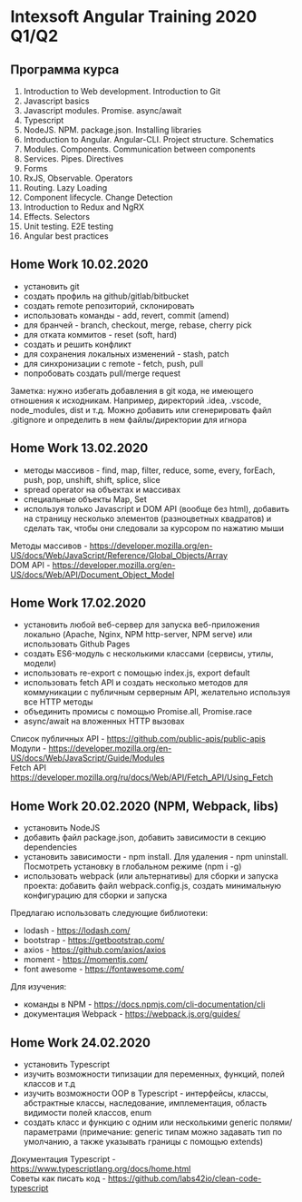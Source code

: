 # Intexsoft Angular Training 2020 Q1/Q2

## Программа курса

1. Introduction to Web development. Introduction to Git
2. Javascript basics
3. Javascript modules. Promise. async/await
4. Typescript
5. NodeJS. NPM. package.json. Installing libraries
6. Introduction to Angular. Angular-CLI. Project structure. Schematics
7. Modules. Components. Communication between components
8. Services. Pipes. Directives
9. Forms
10. RxJS, Observable. Operators
11. Routing. Lazy Loading
12. Component lifecycle. Change Detection
13. Introduction to Redux and NgRX
14. Effects. Selectors
15. Unit testing. E2E testing
16. Angular best practices

## Home Work 10.02.2020

* установить git
* создать профиль на github/gitlab/bitbucket
* создать remote репозиторий, склонировать
* использовать команды - add, revert, commit (amend)
* для бранчей - branch, checkout, merge, rebase, cherry pick
* для отката коммитов - reset (soft, hard)
* создать и решить конфликт
* для сохранения локальных изменений - stash, patch
* для синхронизации с remote - fetch, push, pull
* попробовать создать pull/merge request

Заметка: нужно избегать добавления в git кода, не имеющего отношения к исходникам. Например, директорий .idea, .vscode, node_modules, dist
 и т.д. Можно добавить или сгенерировать файл .gitignore и определить в нем файлы/директории для игнора
 
 ## Home Work 13.02.2020
 
 * методы массивов - find, map, filter, reduce, some, every, forEach, push, pop, unshift, shift, splice, slice
 * spread operator на объектах и массивах
 * специальные объекты Map, Set
 * используя только Javascript и DOM API (вообще без html), добавить на страницу несколько элементов (разноцветных квадратов) и сделать так, чтобы они следовали за курсором по нажатию мыши

Методы массивов - https://developer.mozilla.org/en-US/docs/Web/JavaScript/Reference/Global_Objects/Array  
DOM API - https://developer.mozilla.org/en-US/docs/Web/API/Document_Object_Model

## Home Work 17.02.2020

* установить любой веб-сервер для запуска веб-приложения локально (Apache, Nginx, NPM http-server, NPM serve) или использовать Github Pages
* создать ES6-модуль с несколькими классами (сервисы, утилы, модели)
* использовать re-export с помощью index.js, export default
* использовать fetch API и создать несколько методов для коммуникации с публичным серверным API, желательно используя все HTTP методы
* объединить промисы с помощью Promise.all, Promise.race
* async/await на вложенных HTTP вызовах

Список публичных API - https://github.com/public-apis/public-apis  
Модули - https://developer.mozilla.org/en-US/docs/Web/JavaScript/Guide/Modules  
Fetch API https://developer.mozilla.org/ru/docs/Web/API/Fetch_API/Using_Fetch


## Home Work 20.02.2020 (NPM, Webpack, libs)

* установить NodeJS
* добавить файл package.json, добавить зависимости в секцию dependencies
* установить зависимости - npm install. Для удаления - npm uninstall. Посмотреть установку в глобальном режиме (npm i -g)
* использовать webpack (или альтернативы) для сборки и запуска проекта: добавить файл webpack.config.js, создать минимальную  конфигурацию для сборки и запуска

Предлагаю использовать следующие библиотеки:
 * lodash - https://lodash.com/
 * bootstrap - https://getbootstrap.com/
 * axios - https://github.com/axios/axios
 * moment - https://momentjs.com/
 * font awesome - https://fontawesome.com/
 
 Для изучения:
 * команды в NPM - https://docs.npmjs.com/cli-documentation/cli
 * документация Webpack - https://webpack.js.org/guides/

## Home Work 24.02.2020

* установить Typescript
* изучить возможности типизации для переменных, функций, полей классов и т.д
* изучить возможности OOP в Typescript - интерфейсы, классы, абстрактные классы, наследование, имплементация, область видимости полей классов, enum
* создать класс и функцию с одним или несколькими generic полями/параметрами (примечание: generic типам можно задавать тип по умолчанию, а также указывать границы с помощью extends)

Документация Typescript - https://www.typescriptlang.org/docs/home.html  
Советы как писать код - https://github.com/labs42io/clean-code-typescript


